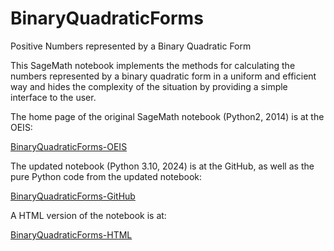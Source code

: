 # BinaryQuadraticForms
 
Positive Numbers represented by a Binary Quadratic Form

This SageMath notebook implements the methods for calculating the numbers represented by a binary quadratic form in a uniform and efficient way and hides the complexity of the situation by providing a simple interface to the user.


The home page of the original SageMath notebook (Python2, 2014) is at the OEIS:

[BinaryQuadraticForms-OEIS](https://oeis.org/wiki/User:Peter_Luschny/BinaryQuadraticForms)

The updated notebook (Python 3.10, 2024) is at the GitHub, as well as the pure Python code from the updated notebook:

[BinaryQuadraticForms-GitHub](https://github.com/PeterLuschny/BinaryQuadraticForms)

A HTML version of the notebook is at:

[BinaryQuadraticForms-HTML](https://luschny.de/math/seq/binaryqf/BinaryQF.html)

